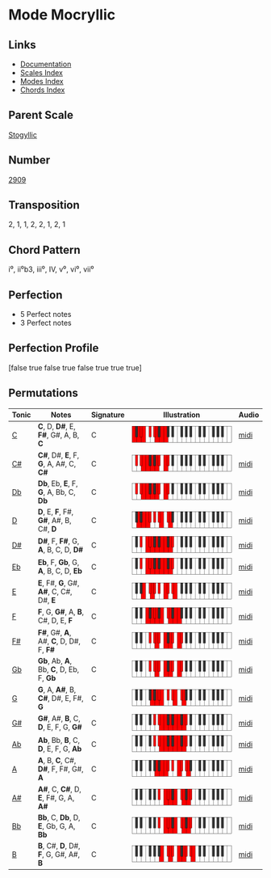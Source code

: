 # Mode Mocryllic

## Links

- [Documentation](README.md)
- [Scales Index](Scales.md)
- [Modes Index](Modes.md)
- [Chords Index](Chords.md)

## Parent Scale

[Stogyllic](ScaleStogyllic.md)

## Number

[2909](https://ianring.com/musictheory/scales/2909)

## Transposition

2, 1, 1, 2, 2, 1, 2, 1

## Chord Pattern

i⁰, ii⁰b3, iii⁰, IV, v⁰, vi⁰, vii⁰

## Perfection

- 5 Perfect notes
- 3 Perfect notes

## Perfection Profile

[false true false true false true true true]

## Permutations

| Tonic | Notes | Signature | Illustration | Audio |
|-------|-------|-----------|--------------|-------|
| [C](ModeCNaturalMocryllic.md) | **C**, D, **D#**, E, **F#**, G#, A, B, **C** | C | ![CNaturalMocryllic](ModeCNaturalMocryllic.png) | [midi](https://github.com/edipermadi/music/blob/main/docs/ModeCNaturalMocryllic.mid?raw=true) |
| [C#](ModeCSharpMocryllic.md) | **C#**, D#, **E**, F, **G**, A, A#, C, **C#** | C | ![CSharpMocryllic](ModeCSharpMocryllic.png) | [midi](https://github.com/edipermadi/music/blob/main/docs/ModeCSharpMocryllic.mid?raw=true) |
| [Db](ModeDFlatMocryllic.md) | **Db**, Eb, **E**, F, **G**, A, Bb, C, **Db** | C | ![DFlatMocryllic](ModeDFlatMocryllic.png) | [midi](https://github.com/edipermadi/music/blob/main/docs/ModeDFlatMocryllic.mid?raw=true) |
| [D](ModeDNaturalMocryllic.md) | **D**, E, **F**, F#, **G#**, A#, B, C#, **D** | C | ![DNaturalMocryllic](ModeDNaturalMocryllic.png) | [midi](https://github.com/edipermadi/music/blob/main/docs/ModeDNaturalMocryllic.mid?raw=true) |
| [D#](ModeDSharpMocryllic.md) | **D#**, F, **F#**, G, **A**, B, C, D, **D#** | C | ![DSharpMocryllic](ModeDSharpMocryllic.png) | [midi](https://github.com/edipermadi/music/blob/main/docs/ModeDSharpMocryllic.mid?raw=true) |
| [Eb](ModeEFlatMocryllic.md) | **Eb**, F, **Gb**, G, **A**, B, C, D, **Eb** | C | ![EFlatMocryllic](ModeEFlatMocryllic.png) | [midi](https://github.com/edipermadi/music/blob/main/docs/ModeEFlatMocryllic.mid?raw=true) |
| [E](ModeENaturalMocryllic.md) | **E**, F#, **G**, G#, **A#**, C, C#, D#, **E** | C | ![ENaturalMocryllic](ModeENaturalMocryllic.png) | [midi](https://github.com/edipermadi/music/blob/main/docs/ModeENaturalMocryllic.mid?raw=true) |
| [F](ModeFNaturalMocryllic.md) | **F**, G, **G#**, A, **B**, C#, D, E, **F** | C | ![FNaturalMocryllic](ModeFNaturalMocryllic.png) | [midi](https://github.com/edipermadi/music/blob/main/docs/ModeFNaturalMocryllic.mid?raw=true) |
| [F#](ModeFSharpMocryllic.md) | **F#**, G#, **A**, A#, **C**, D, D#, F, **F#** | C | ![FSharpMocryllic](ModeFSharpMocryllic.png) | [midi](https://github.com/edipermadi/music/blob/main/docs/ModeFSharpMocryllic.mid?raw=true) |
| [Gb](ModeGFlatMocryllic.md) | **Gb**, Ab, **A**, Bb, **C**, D, Eb, F, **Gb** | C | ![GFlatMocryllic](ModeGFlatMocryllic.png) | [midi](https://github.com/edipermadi/music/blob/main/docs/ModeGFlatMocryllic.mid?raw=true) |
| [G](ModeGNaturalMocryllic.md) | **G**, A, **A#**, B, **C#**, D#, E, F#, **G** | C | ![GNaturalMocryllic](ModeGNaturalMocryllic.png) | [midi](https://github.com/edipermadi/music/blob/main/docs/ModeGNaturalMocryllic.mid?raw=true) |
| [G#](ModeGSharpMocryllic.md) | **G#**, A#, **B**, C, **D**, E, F, G, **G#** | C | ![GSharpMocryllic](ModeGSharpMocryllic.png) | [midi](https://github.com/edipermadi/music/blob/main/docs/ModeGSharpMocryllic.mid?raw=true) |
| [Ab](ModeAFlatMocryllic.md) | **Ab**, Bb, **B**, C, **D**, E, F, G, **Ab** | C | ![AFlatMocryllic](ModeAFlatMocryllic.png) | [midi](https://github.com/edipermadi/music/blob/main/docs/ModeAFlatMocryllic.mid?raw=true) |
| [A](ModeANaturalMocryllic.md) | **A**, B, **C**, C#, **D#**, F, F#, G#, **A** | C | ![ANaturalMocryllic](ModeANaturalMocryllic.png) | [midi](https://github.com/edipermadi/music/blob/main/docs/ModeANaturalMocryllic.mid?raw=true) |
| [A#](ModeASharpMocryllic.md) | **A#**, C, **C#**, D, **E**, F#, G, A, **A#** | C | ![ASharpMocryllic](ModeASharpMocryllic.png) | [midi](https://github.com/edipermadi/music/blob/main/docs/ModeASharpMocryllic.mid?raw=true) |
| [Bb](ModeBFlatMocryllic.md) | **Bb**, C, **Db**, D, **E**, Gb, G, A, **Bb** | C | ![BFlatMocryllic](ModeBFlatMocryllic.png) | [midi](https://github.com/edipermadi/music/blob/main/docs/ModeBFlatMocryllic.mid?raw=true) |
| [B](ModeBNaturalMocryllic.md) | **B**, C#, **D**, D#, **F**, G, G#, A#, **B** | C | ![BNaturalMocryllic](ModeBNaturalMocryllic.png) | [midi](https://github.com/edipermadi/music/blob/main/docs/ModeBNaturalMocryllic.mid?raw=true) |
